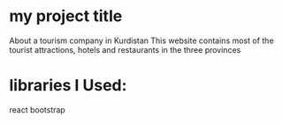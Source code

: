 # my project title 

About a tourism company in Kurdistan This website contains most of the tourist attractions, hotels and restaurants in the three provinces

# libraries I Used:

react bootstrap


